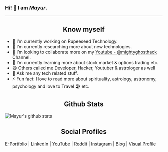 ### Hi! 🤗 I am *Mayur*.

---
<h2 style="text-align:center">Know myself</h2>

- 🔭 I’m currently working on Rupeeseed Technology.
- 🌱 I’m currently researching more about new technologies.
- 👯 I’m looking to collaborate more on my [Youtube - @mightyghosthack](https://youtube.com/mightyghosthack) Channel.
- 🤔 I’m currently learning more about stock market & options trading etc.
- 😄 Others called me Developer, Hacker, Youtuber & astrologer as well
- 💬 Ask me any tech related stuff.
- ⚡ Fun fact: I love to read more about spirituality, astrology, astronomy, psychology and love to Travel 🏖️ etc.


<h2 style="text-align:center">Github Stats</h2>

![Mayur's github stats](https://github-readme-stats.vercel.app/api?username=mayurkadampro&orgs=acme,evilcorp,fsociety)


<h2 style="text-align:center">Social Profiles</h2>

[E-Portfolio](https://mayurkadampro.github.io) | [LinkedIn](https://www.linkedin.com/in/mayurkadampro) | [YouTube](https://youtube.com/mightyghosthack)  | [Reddit](https://www.reddit.com/user/Mighty_Ghost_Hack/) | [Instagram](https://www.instagram.com/__mayur.kadam__/) | [Blog](https://medium.com/mighty-ghost-hack) | [Visual Profile](https://github.com/mayurkadampro)

<!--
**mayurkadampro/mayurkadampro** is a ✨ _special_ ✨ repository because its `README.md` (this file) appears on your GitHub profile.

Here are some ideas to get you started:

- 🔭 I’m currently working on ...
- 🌱 I’m currently learning ...
- 👯 I’m looking to collaborate on ...
- 🤔 I’m looking for help with ...
- 💬 Ask me about ...
- 📫 How to reach me: ...
- 😄 Pronouns: ...
- ⚡ Fun fact: ...
-->
